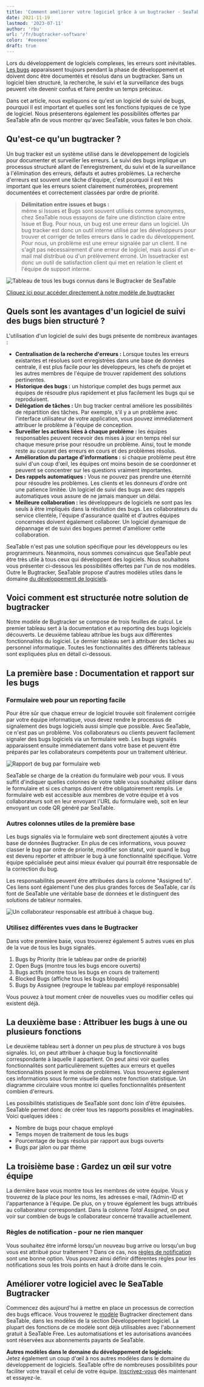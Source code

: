 ```yaml
---
title: 'Comment améliorer votre logiciel grâce à un bugtracker - SeaTable'
date: 2021-11-19
lastmod: '2023-07-11'
author: 'rbu'
url: '/fr/bugtracker-software'
color: '#eeeeee'
draft: true
---
```


Lors du développement de logiciels complexes, les erreurs sont inévitables. [Les bugs](https://www.arksolutions.de/gs/project/blog/bug-programmfehler) apparaissent toujours pendant la phase de développement et doivent donc être documentés et résolus dans un bugtracker. Sans un logiciel bien structuré, la recherche, le suivi et la surveillance des bugs peuvent vite devenir confus et faire perdre un temps précieux.

Dans cet article, nous expliquons ce qu'est un logiciel de suivi de bugs, pourquoi il est important et quelles sont les fonctions typiques de ce type de logiciel. Nous présenterons également les possibilités offertes par SeaTable afin de vous montrer qu'avec SeaTable, vous faites le bon choix.

## Qu'est-ce qu'un bugtracker ?

Un bug tracker est un système utilisé dans le développement de logiciels pour documenter et surveiller les erreurs. Le suivi des bugs implique un processus structuré allant de l'enregistrement, du suivi et de la surveillance à l'élimination des erreurs, défauts et autres problèmes. La recherche d'erreurs est souvent une tâche d'équipe, c'est pourquoi il est très important que les erreurs soient clairement numérotées, proprement documentées et correctement classées par ordre de priorité.

> **Délimitation entre issues et bugs :**  
> même si Issues et Bugs sont souvent utilisés comme synonymes, chez SeaTable nous essayons de faire une distinction claire entre Issue et Bug. Pour nous, un bug est une erreur dans un logiciel. Un bug tracker est donc un outil interne utilisé par les développeurs pour trouver et corriger de telles erreurs dans le cadre du développement.  
> Pour nous, un problème est une erreur signalée par un client. Il ne s'agit pas nécessairement d'une erreur de logiciel, mais aussi d'un e-mail mal distribué ou d'un prélèvement erroné. Un Issuetracker est donc un outil de satisfaction client qui met en relation le client et l'équipe de support interne.

![Tableau de tous les bugs connus dans le Bugtracker de SeaTable](https://seatable.io/wp-content/uploads/2021/11/bugtracker-uebersicht.jpg)

[Cliquez ici pour accéder directement à notre modèle de bugtracker](https://seatable.io/fr/modele/hlbtvqrtscqmhx3adh5asg/)

## Quels sont les avantages d'un logiciel de suivi des bugs bien structuré ?

L'utilisation d'un logiciel de suivi des bugs présente de nombreux avantages :

- **Centralisation de la recherche d'erreurs :** Lorsque toutes les erreurs existantes et résolues sont enregistrées dans une base de données centrale, il est plus facile pour les développeurs, les chefs de projet et les autres membres de l'équipe de trouver rapidement des solutions pertinentes.
- **Historique des bugs :** un historique complet des bugs permet aux équipes de résoudre plus rapidement et plus facilement les bugs qui se reproduisent.
- **Délégation de tâches :** Un bug tracker central améliore les possibilités de répartition des tâches. Par exemple, s'il y a un problème avec l'interface utilisateur de votre application, vous pouvez immédiatement attribuer le problème à l'équipe de conception.
- **Surveiller les actions liées à chaque problème :** les équipes responsables peuvent recevoir des mises à jour en temps réel sur chaque mesure prise pour résoudre un problème. Ainsi, tout le monde reste au courant des erreurs en cours et des problèmes résolus.
- **Amélioration du partage d'informations :** si chaque problème peut être suivi d'un coup d'œil, les équipes ont moins besoin de se coordonner et peuvent se concentrer sur les questions vraiment importantes.
- **Des rappels automatiques :** Vous ne pouvez pas prendre une éternité pour résoudre les problèmes. Les clients et les donneurs d'ordre ont une patience limitée. Un logiciel de suivi des bugs avec des rappels automatiques vous assure de ne jamais manquer un délai.
- **Meilleure collaboration :** les développeurs de logiciels ne sont pas les seuls à être impliqués dans la résolution des bugs. Les collaborateurs du service clientèle, l'équipe d'assurance qualité et d'autres équipes concernées doivent également collaborer. Un logiciel dynamique de dépannage et de suivi des bogues permet d'améliorer cette collaboration.

SeaTable n'est pas une solution spécifique pour les développeurs ou les programmeurs. Néanmoins, nous sommes convaincus que SeaTable peut être très utile à tous ceux qui développent des logiciels. Nous souhaitons vous présenter ci-dessous les possibilités offertes par l'un de nos modèles. Outre le Bugtracker, SeaTable propose d'autres modèles utiles dans le domaine [du développement de logiciels](https://seatable.io/fr/modeles/developpement-de-logiciels/).

## Voici comment est structurée notre solution de bugtracker

Notre modèle de Bugtracker se compose de trois feuilles de calcul. Le premier tableau sert à la documentation et au reporting des bugs logiciels découverts. Le deuxième tableau attribue les bugs aux différentes fonctionnalités du logiciel. Le dernier tableau sert à attribuer des tâches au personnel informatique. Toutes les fonctionnalités des différents tableaux sont expliquées plus en détail ci-dessous.

## La première base : Documentation et rapport sur les bugs

### Formulaire web pour un reporting facile

Pour être sûr que chaque erreur de logiciel trouvée soit finalement corrigée par votre équipe informatique, vous devez rendre le processus de signalement des bugs logiciels aussi simple que possible. Avec SeaTable, ce n'est pas un problème. Vos collaborateurs ou clients peuvent facilement signaler des bugs logiciels via un formulaire web. Les bugs signalés apparaissent ensuite immédiatement dans votre base et peuvent être préparés par les collaborateurs compétents pour un traitement ultérieur.

![Rapport de bug par formulaire web](https://seatable.io/wp-content/uploads/2021/11/bug-report-per-webformular.png)

SeaTable se charge de la création du formulaire web pour vous. Il vous suffit d'indiquer quelles colonnes de votre table vous souhaitez utiliser dans le formulaire et si ces champs doivent être obligatoirement remplis. Le formulaire web est accessible aux membres de votre équipe et à vos collaborateurs soit en leur envoyant l'URL du formulaire web, soit en leur envoyant un code QR généré par SeaTable.

### Autres colonnes utiles de la première base

Les bugs signalés via le formulaire web sont directement ajoutés à votre base de données Bugtracker. En plus de ces informations, vous pouvez classer le bug par ordre de priorité, modifier son statut, voir quand le bug est devenu reporter et attribuer le bug à une fonctionnalité spécifique. Votre équipe spécialisée peut ainsi mieux évaluer qui pourrait être responsable de la correction du bug.

Les responsabilités peuvent être attribuées dans la colonne "Assigned to". Ces liens sont également l'une des plus grandes forces de SeaTable, car ils font de SeaTable une véritable base de données et le distinguent des solutions de tableur normales.

![Un collaborateur responsable est attribué à chaque bug.](https://seatable.io/wp-content/uploads/2021/11/bugtracker-verantwortlichkeiten-mitarbeiter-zuweisen.png)

### Utilisez différentes vues dans le Bugtracker

Dans votre première base, vous trouverez également 5 autres vues en plus de la vue de tous les bugs signalés.

1. Bugs by Priority (trie le tableau par ordre de priorité)
2. Open Bugs (montre tous les bugs encore ouverts)
3. Bugs actifs (montre tous les bugs en cours de traitement)
4. Blocked Bugs (affiche tous les bugs bloqués)
5. Bugs by Assignee (regroupe le tableau par employé responsable)

Vous pouvez à tout moment créer de nouvelles vues ou modifier celles qui existent déjà.

## La deuxième base : Attribuer les bugs à une ou plusieurs fonctions

Le deuxième tableau sert à donner un peu plus de structure à vos bugs signalés. Ici, on peut attribuer à chaque bug la fonctionnalité correspondante à laquelle il appartient. On peut ainsi voir quelles fonctionnalités sont particulièrement sujettes aux erreurs et quelles fonctionnalités posent le moins de problèmes. Vous trouverez également ces informations sous forme visuelle dans notre fonction statistique. Un diagramme circulaire vous montre ici quelles fonctionnalités présentent combien d'erreurs.

Les possibilités statistiques de SeaTable sont donc loin d'être épuisées. SeaTable permet donc de créer tous les rapports possibles et imaginables. Voici quelques idées :

- Nombre de bugs pour chaque employé
- Temps moyen de traitement de tous les bugs
- Pourcentage de bugs résolus par rapport aux bugs ouverts
- Bugs par jalon ou par thème

## La troisième base : Gardez un œil sur votre équipe

La dernière base vous montre tous les membres de votre équipe. Vous y trouverez de la place pour les noms, les adresses e-mail, l'Admin-ID et l'appartenance à l'équipe. De plus, on y trouve également les bugs attribués au collaborateur correspondant. Dans la colonne _Total Assigned_, on peut voir sur combien de bugs le collaborateur concerné travaille actuellement.

### Règles de notification - pour ne rien manquer

Vous souhaitez être informé lorsqu'un nouveau bug arrive ou lorsqu'un bug vous est attribué pour traitement ? Dans ce cas, nos [règles de notification](https://seatable.io/fr/docs/handbuch/zusammenarbeit/benachrichtigungen/) sont une bonne option. Vous pouvez ainsi définir différentes règles pour les notifications sous les trois points en haut à droite dans le coin.

## Améliorer votre logiciel avec le SeaTable Bugtracker

Commencez dès aujourd'hui à mettre en place un processus de correction des bugs efficace. Vous trouverez le [modèle](https://seatable.io/fr/modele/hlbtvqrtscqmhx3adh5asg/) Bugtracker directement dans SeaTable, dans les modèles de la section Développement logiciel. La plupart des fonctions de ce modèle sont déjà utilisables avec l'abonnement gratuit à SeaTable Free. Les automatisations et les autorisations avancées sont réservées aux abonnements payants de SeaTable.

**Autres modèles dans le domaine du développement de logiciels**:  
Jetez également un coup d'œil à nos autres modèles dans le domaine du développement de logiciels. SeaTable offre de nombreuses possibilités pour faciliter votre travail et celui de votre équipe. [Inscrivez-vous](/fr/enregistrement/) dès maintenant et essayez-le.

